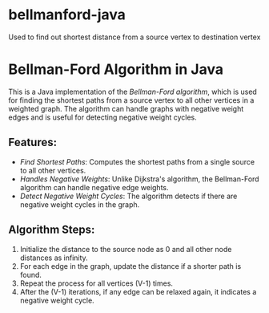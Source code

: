 # bellmanford-java
Used to find out shortest distance from a source vertex to destination vertex
# Bellman-Ford Algorithm in Java

This is a Java implementation of the *Bellman-Ford algorithm*, which is used for finding the shortest paths from a source vertex to all other vertices in a weighted graph. The algorithm can handle graphs with negative weight edges and is useful for detecting negative weight cycles.

## Features:
- *Find Shortest Paths*: Computes the shortest paths from a single source to all other vertices.
- *Handles Negative Weights*: Unlike Dijkstra's algorithm, the Bellman-Ford algorithm can handle negative edge weights.
- *Detect Negative Weight Cycles*: The algorithm detects if there are negative weight cycles in the graph.

## Algorithm Steps:
1. Initialize the distance to the source node as 0 and all other node distances as infinity.
2. For each edge in the graph, update the distance if a shorter path is found.
3. Repeat the process for all vertices (V-1) times.
4. After the (V-1) iterations, if any edge can be relaxed again, it indicates a negative weight cycle.


